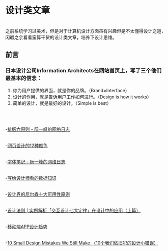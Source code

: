# 设计类文章
<br/>
之前系统学习过美术，但是对于计算机设计方面虽有兴趣但是不太懂得设计之道，闲暇之余看看蛮算干货的设计类文章，培养下设计思维。

## 前言
### 日本设计公司Information Architects在网站首页上，写了三个他们最基本的信念：
1. 你为用户提供的界面，就是你的品牌。（Brand=Interface）
2. 设计的作用，就是告诉用户工作如何进行。（Design is how it works）
3. 简单的设计，就是最好的设计。（Simple is best）

<br/>
<br/>

-[排版六原则 - 阮一峰的网络日志](http://www.ruanyifeng.com/blog/2010/10/six_principles_of_layout_design.html)
<br/>
<br/>

-[网页设计的12种颜色](http://www.ruanyifeng.com/blog/2010/09/12_colors_used_in_web_design.html)
<br/>
<br/>

-[字体笔记 - 阮一峰的网络日志](http://www.ruanyifeng.com/blog/2008/06/typography_notes.html)
<br/>
<br/>

-[写给设计师看的数据知识](http://dwz.cn/Gbj3Ai9c)
<br/>
<br/>

-[设计界的尼尔森十大可用性原则](http://dwz.cn/jipoCdPb)
<br/>
<br/>

-[设计法则 | 实例解析「交互设计七大定律」在设计中的应用（上篇）](http://coffee.pmcaff.com/article/13715)
<br/>
<br/>

-[移动端APP设计趋势](http://coffee.pmcaff.com/article/1070722874697856/pmcaff?utm_source=search)
<br/>
<br/>

-[10 Small Design Mistakes We Still Make （10个我们依旧犯的设计小错误）](https://www.alexi2015.top/?id=76)
<br/>
<br/>



